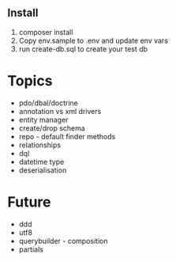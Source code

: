## Install
1. composer install
2. Copy env.sample to .env and update env vars
3. run create-db.sql to create your test db


# Topics
- pdo/dbal/doctrine
- annotation vs xml drivers
- entity manager
- create/drop schema
- repo - default finder methods
- relationships
- dql
- datetime type
- deserialisation

# Future
- ddd
- utf8
- querybuilder - composition
- partials
